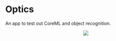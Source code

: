 # Optics
An app to test out CoreML and object recognition. 

<p align="center">
<img src="https://i.imgur.com/FgR4Cq2.jpg">
</p>
